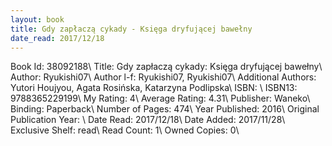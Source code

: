 ```yaml
---
layout: book
title: Gdy zapłaczą cykady - Księga dryfującej bawełny
date_read: 2017/12/18
---
```


Book Id: 38092188\ 
Title: Gdy zapłaczą cykady: Księga dryfującej bawełny\ 
Author: Ryukishi07\ 
Author l-f: Ryukishi07, Ryukishi07\ 
Additional Authors: Yutori Houjyou, Agata Rosińska, Katarzyna Podlipska\ 
ISBN: \ 
ISBN13: 9788365229199\ 
My Rating: 4\ 
Average Rating: 4.31\ 
Publisher: Waneko\ 
Binding: Paperback\ 
Number of Pages: 474\ 
Year Published: 2016\ 
Original Publication Year: \ 
Date Read: 2017/12/18\ 
Date Added: 2017/11/28\ 
Exclusive Shelf: read\ 
Read Count: 1\ 
Owned Copies: 0\ 

